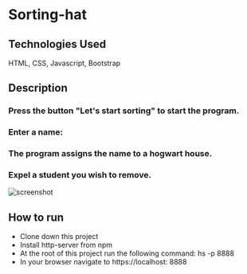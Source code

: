 # Sorting-hat

## Technologies Used
HTML, CSS, Javascript, Bootstrap

## Description 

### Press the button "Let's start sorting" to start the program.
### Enter a name:
### The program assigns the name to a hogwart house.
### Expel a student you wish to remove.

![screenshot]()

## How to run
* Clone down this project
* Install http-server from npm
* At the root of this project run the following command: hs -p 8888
* In your browser navigate to https://localhost: 8888